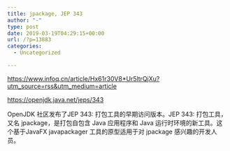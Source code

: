 ```yaml
---
title: jpackage, JEP 343
author: "-"
type: post
date: 2019-03-19T04:29:15+00:00
url: /?p=13883
categories:
  - Uncategorized

---
```

https://www.infoq.cn/article/Hx61r30V8*Ur5ltrQjXu?utm_source=rss&utm_medium=article
  
https://openjdk.java.net/jeps/343
  
OpenJDK 社区发布了JEP 343: 打包工具的早期访问版本。JEP 343: 打包工具，又名 jpackage，是打包自包含 Java 应用程序和 Java 运行时环境的新工具。这个基于JavaFX javapackager 工具的原型适用于对 jpackage 感兴趣的开发人员。